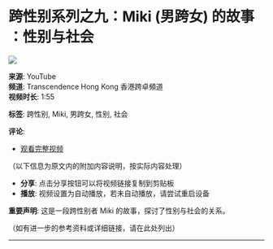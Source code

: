 # 跨性别系列之九：Miki (男跨女) 的故事 ：性别与社会

![](https://i.ytimg.com/an/SphwUwz7NhqknczN73eASg/featured_channel.jpg?v=5688f2ac)

**来源**: YouTube  
**频道**: Transcendence Hong Kong 香港跨卓頻道  
**视频时长**: 1:55  

**标签**: 跨性别, Miki, 男跨女, 性别, 社会

**评论**:  
- [观看完整视频](https://www.youtube.com/watch?v=your-video-link)

（以下信息为原文内的附加内容说明，按实际内容处理）  
- **分享**: 点击分享按钮可以将视频链接复制到剪贴板  
- **播放**: 视频设置为自动播放，若未自动播放，请尝试重启设备  

**重要声明**: 这是一段跨性别者 Miki 的故事，探讨了性别与社会的关系。

（如有进一步的参考资料或详细链接，请在此处列出）

---